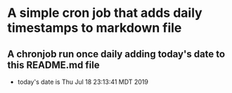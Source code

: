 A simple cron job that adds daily timestamps to markdown file
============================================================
## A chronjob run once daily adding today's date to this README.md file
* today's date is Thu Jul 18 23:13:41 MDT 2019
